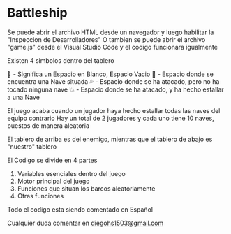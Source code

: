 # Battleship

Se puede abrir el archivo HTML desde un navegador y luego habilitar la "Inspeccion de Desarrolladores"
O tambien se puede abrir el archivo "game.js" desde el Visual Studio Code y el codigo funcionara igualmente


Existen 4 simbolos dentro del tablero

🔘 - Significa un Espacio en Blanco, Espacio Vacio
🚢 - Espacio donde se encuentra una Nave situada
💦 - Espacio donde se ha atacado, pero no ha tocado ninguna nave
💥 - Espacio donde se ha atacado, y ha hecho estallar a una Nave

El juego acaba cuando un jugador haya hecho estallar todas las naves del equipo contrario
Hay un total de 2 jugadores y cada uno tiene 10 naves, puestos de manera aleatoria

El tablero de arriba es del enemigo, mientras que el tablero de abajo es "nuestro" tablero

El Codigo se divide en 4 partes
1. Variables esenciales dentro del juego
2. Motor principal del juego
3. Funciones que situan los barcos aleatoriamente
4. Otras funciones

Todo el codigo esta siendo comentado en Español

Cualquier duda comentar en diegohs1503@gmail.com
